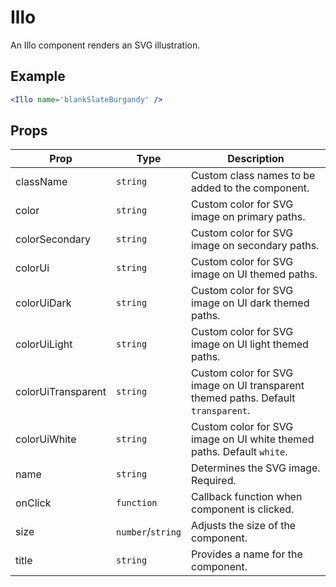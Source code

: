 # Illo

An Illo component renders an SVG illustration.

## Example

```jsx
<Illo name='blankSlateBurgandy' />
```


## Props

| Prop | Type | Description |
| --- | --- | --- |
| className | `string` | Custom class names to be added to the component. |
| color | `string` | Custom color for SVG image on primary paths. |
| colorSecondary | `string` | Custom color for SVG image on secondary paths. |
| colorUi | `string` | Custom color for SVG image on UI themed paths. |
| colorUiDark | `string` | Custom color for SVG image on UI dark themed paths. |
| colorUiLight | `string` | Custom color for SVG image on UI light themed paths. |
| colorUiTransparent | `string` | Custom color for SVG image on UI transparent themed paths. Default `transparent`. |
| colorUiWhite | `string` | Custom color for SVG image on UI white themed paths. Default `white`. |
| name | `string` | Determines the SVG image. Required. |
| onClick | `function` | Callback function when component is clicked. |
| size | `number`/`string` | Adjusts the size of the component. |
| title | `string` | Provides a name for the component. |
